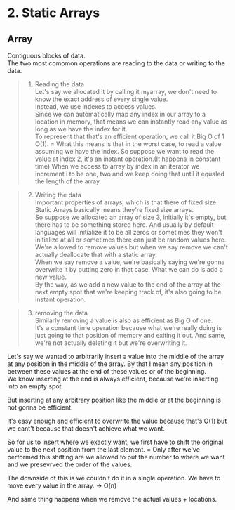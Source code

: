 # 2. Static Arrays

## Array
Contiguous blocks of data.   
The two most comomon operations are reading to the data or writing to the data.   

> 1) Reading the data   
Let's say we allocated it by calling it myarray, we don't need to know the exact address of every single value.    
Instead, we use indexes to access values.   
Since we can automatically map any index in our array to a location in memory, that means we can instantly read any value as long as we have the index for it.   
To represent that that's an efficient operation, we call it Big O of 1 O(1). = What this means is that in the worst case, to read a value assuming we have the index. So suppose we want to read the value at index 2, it's an instant operation.(It happens in constant time) When we access to array by index in an iterator we increment i to be one, two and we keep doing that until it equaled the length of the array.

> 2) Writing the data   
Important properties of arrays, which is that there of fixed size.   
Static Arrays basically means they're fixed size arrays.   
So suppose we allocated an array of size 3, initially it's empty, but there has to be something stored here. And usually by default languages will initialize it to be all zeros or sometimes they won't initialize at all or sometimes there can just be random values here. We're allowed to remove values but when we say remove we can't actually deallocate that with a static array.   
When we say remove a value, we're basically saying we're gonna overwrite it by putting zero in that case. What we can do is add a new value.    
By the way, as we add a new value to the end of the array at the next empty spot that we're keeping track of, it's also going to be instant operation.

> 3) removing the data   
Similarly removing a value is also as efficient as Big O of one.   
It's a constant time operation because what we're really doing is just going to that position of memory and exiting it out.   And same, we're not actually deleting it but we're overwriting it.   


Let's say we wanted to arbitrarily insert a value into the middle of the array at any position in the middle of the array. By that I mean any position in between these values at the end of these values or of the beginning.   
We know inserting at the end is always efficient, because we're inserting into an empty spot.   

But inserting at any arbitrary position like the middle or at the beginning is not gonna be efficient.   

It's easy enough and efficient to overwrite the value because that's O(1) but we cant't because that doesn't achieve what we want.    

So for us to insert where we exactly want, we first have to shift the original value to the next position from the last element. = Only after we've  performed this shifting are we allowed to put the number to where we want and we presevrved the order of the values.   

The downside of this is we couldn't do it in a single operation. We have to move every value in the array. -> O(n)   

And same thing happens when we remove the actual values + locations.
